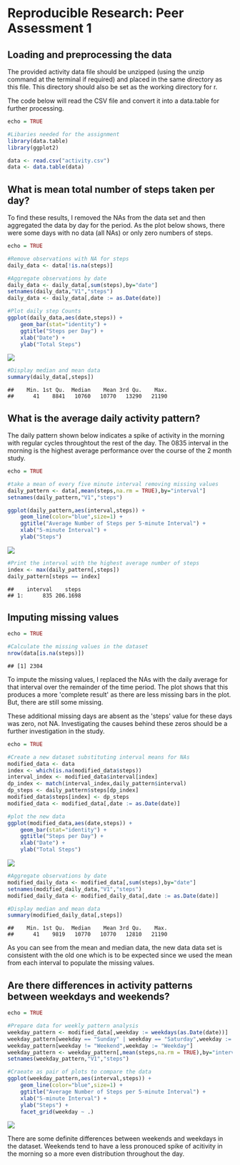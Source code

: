# Reproducible Research: Peer Assessment 1


## Loading and preprocessing the data
The provided activity data file should be unzipped (using the unzip command at the terminal if required) and placed in the same directory as this file.  This directory should also be set as the working directory for r.

The code below will read the CSV file and convert it into a data.table for further processing.


```r
echo = TRUE

#Libaries needed for the assignment
library(data.table)
library(ggplot2)

data <- read.csv("activity.csv")
data <- data.table(data)
```

## What is mean total number of steps taken per day?
To find these results, I removed the NAs from the data set and then aggregated the data by day for the period.  As the plot below shows, there were some days with no data (all NAs) or only zero numbers of steps.


```r
echo = TRUE

#Remove observations with NA for steps
daily_data <- data[!is.na(steps)]

#Aggregate observations by date
daily_data <- daily_data[,sum(steps),by="date"]
setnames(daily_data,"V1","steps")
daily_data <- daily_data[,date := as.Date(date)]

#Plot daily step Counts
ggplot(daily_data,aes(date,steps)) +
    geom_bar(stat="identity") +
    ggtitle("Steps per Day") + 
    xlab("Date") +
    ylab("Total Steps")
```

![](PA1_template_files/figure-html/unnamed-chunk-2-1.png) 

```r
#Display median and mean data
summary(daily_data[,steps])
```

```
##    Min. 1st Qu.  Median    Mean 3rd Qu.    Max. 
##      41    8841   10760   10770   13290   21190
```

## What is the average daily activity pattern?
The daily pattern shown below indicates a spike of activity in the morning with regular cycles throughtout the rest of the day.  The 0835 interval in the morning is the highest average performance over the course of the 2 month study.


```r
echo = TRUE

#take a mean of every five minute interval removing missing values
daily_pattern <- data[,mean(steps,na.rm = TRUE),by="interval"]
setnames(daily_pattern,"V1","steps")

ggplot(daily_pattern,aes(interval,steps)) +
    geom_line(color="blue",size=1) +
    ggtitle("Average Number of Steps per 5-minute Interval") + 
    xlab("5-minute Interval") +
    ylab("Steps")
```

![](PA1_template_files/figure-html/unnamed-chunk-3-1.png) 

```r
#Print the interval with the highest average number of steps
index <- max(daily_pattern[,steps])
daily_pattern[steps == index]
```

```
##    interval    steps
## 1:      835 206.1698
```


## Imputing missing values

```r
echo = TRUE

#Calculate the missing values in the dataset
nrow(data[is.na(steps)])
```

```
## [1] 2304
```
To impute the missing values, I replaced the NAs with the daily average for that interval over the remainder of the time period.  The plot shows that this produces a more 'complete result' as there are less missing bars in the plot. But, there are still some missing.  

These additional missing days are absent as the 'steps' value for these days was zero, not NA.  Investigating the causes behind these zeros should be a further investigation in the study.


```r
echo = TRUE

#Create a new dataset substituting interval means for NAs
modified_data <- data
index <- which(is.na(modified_data$steps))
interval_index <- modified_data$interval[index]
dp_index <- match(interval_index,daily_pattern$interval)
dp_steps <- daily_pattern$steps[dp_index]
modified_data$steps[index] <- dp_steps
modified_data <- modified_data[,date := as.Date(date)]

#plot the new data
ggplot(modified_data,aes(date,steps)) +
    geom_bar(stat="identity") +
    ggtitle("Steps per Day") + 
    xlab("Date") +
    ylab("Total Steps")
```

![](PA1_template_files/figure-html/unnamed-chunk-5-1.png) 

```r
#Aggregate observations by date
modified_daily_data <- modified_data[,sum(steps),by="date"]
setnames(modified_daily_data,"V1","steps")
modified_daily_data <- modified_daily_data[,date := as.Date(date)]

#Display median and mean data
summary(modified_daily_data[,steps])
```

```
##    Min. 1st Qu.  Median    Mean 3rd Qu.    Max. 
##      41    9819   10770   10770   12810   21190
```
As you can see from the mean and median data, the new data data set is consistent with the old one which is to be expected since we used the mean from each interval to populate the missing values.

## Are there differences in activity patterns between weekdays and weekends?

```r
echo = TRUE

#Prepare data for weekly pattern analysis
weekday_pattern <- modified_data[,weekday := weekdays(as.Date(date))]
weekday_pattern[weekday == "Sunday" | weekday == "Saturday",weekday := "Weekend"]
weekday_pattern[weekday != "Weekend",weekday := "Weekday"]
weekday_pattern <- weekday_pattern[,mean(steps,na.rm = TRUE),by="interval,weekday"]
setnames(weekday_pattern,"V1","steps")

#Craeate as pair of plots to compare the data
ggplot(weekday_pattern,aes(interval,steps)) +
    geom_line(color="blue",size=1) +
    ggtitle("Average Number of Steps per 5-minute Interval") + 
    xlab("5-minute Interval") +
    ylab("Steps") +
    facet_grid(weekday ~ .)
```

![](PA1_template_files/figure-html/unnamed-chunk-6-1.png) 

There are some definite differences between weekends and weekdays in the dataset.  Weekends tend to have a less pronouced spike of acitivity in the morning so a more even distribution throughout the day. 
